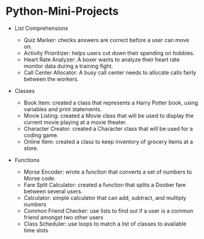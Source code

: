 # Python-Mini-Projects

* List Comprehensions
  * Quiz Marker: checks answers are correct before a user can move on.
  * Activity Prioritizer: helps users cut down their spending on hobbies.
  * Heart Rate Analyzer: A boxer wants to analyze their heart rate monitor data during a training fight.
  * Call Center Allocator: A busy call center needs to allocate calls fairly between the workers.
  

* Classes
  * Book Item: created a class that represents a Harry Potter book, using variables and print statements.
  * Movie Listing: created a Movie class that will be used to display the current movie playing at a movie theater.
  * Character Creator: created a Character class that will be used for a coding game.
  * Online Item: created a class to keep inventory of grocery items at a store.

* Functions
  * Morse Encoder: wrote a function that converts a set of numbers to Morse code.
  * Fare Split Calculator: created a function that splits a Doober fare between several users. 
  * Calculator: simple calculator that can add, subtract, and multiply numbers
  * Common Friend Checker: use lists to find out if a user is a common friend amongst two other users
  * Class Scheduler: use loops to match a list of classes to available time slots


